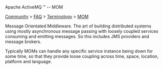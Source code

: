Apache ActiveMQ ™ -- MOM 

[Community](community.html) > [FAQ](faq.html) > [Terminology](terminology.html) > [MOM](mom.html)


Message Orientated Middleware. The art of building distributed systems using mostly asynchronous message passing with loosely coupled services consuming and emitting messages. So this includes JMS providers and message brokers.

Typically MOMs can handle any specific service instance being down for some time, so that they provide loose coupling across time, space, location, platform and language.

